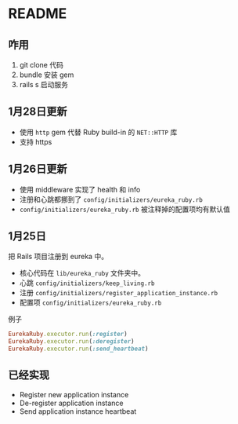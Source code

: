 # README

## 咋用

1. git clone 代码
2. bundle 安装 gem
3. rails s 启动服务

## 1月28日更新

* 使用 `http` gem 代替 Ruby build-in 的 `NET::HTTP` 库
* 支持 https

## 1月26日更新

* 使用 middleware 实现了 health 和 info
* 注册和心跳都挪到了 `config/initializers/eureka_ruby.rb`
* `config/initializers/eureka_ruby.rb` 被注释掉的配置项均有默认值

## 1月25日

把 Rails 项目注册到 eureka 中。

* 核心代码在 `lib/eureka_ruby` 文件夹中。
* 心跳 `config/initializers/keep_living.rb`
* 注册 `config/initializers/register_application_instance.rb`
* 配置项 `config/initializers/eureka_ruby.rb`


例子

```ruby
EurekaRuby.executor.run(:register)
EurekaRuby.executor.run(:deregister)
EurekaRuby.executor.run(:send_heartbeat)
```

## 已经实现

* Register new application instance
* De-register application instance
* Send application instance heartbeat
